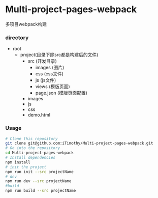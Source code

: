 # Multi-project-pages-webpack
多项目webpack构建

### directory
- root     
    - project(目录下除src都是构建后的文件)
        - src (开发目录)
            - images (图片)
            - css (css文件)
            - js (js文件)
            - views (模版页面)
            - page.json (模版页面配置) 
        - images
        - js
        - css
        - demo.html

### Usage

```bash
# Clone this repository
git clone git@github.com:iTimothy/Multi-project-pages-webpack.git
# Go into the repository
cd Multi-project-pages-webpack
# Install dependencies
npm install
# init the project
npm run init --src projectName
# dev 
npm run dev --src projectName
#build
npm run build --src projectName
```
